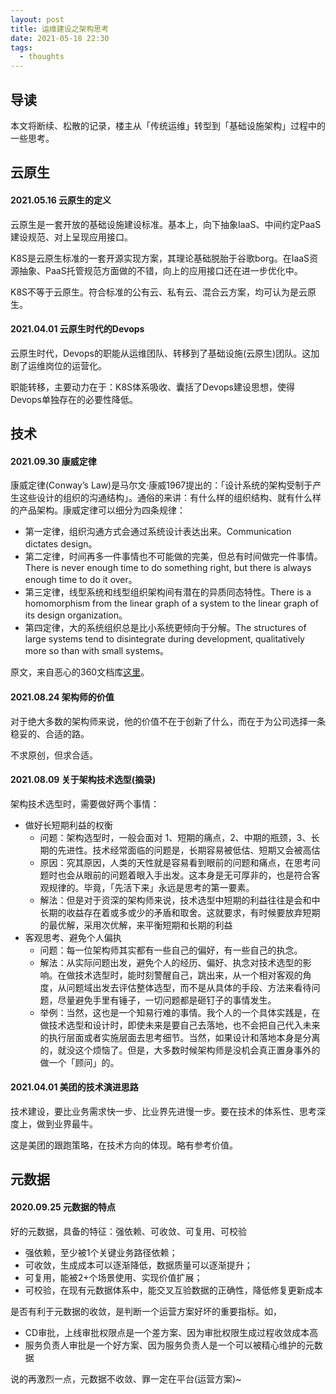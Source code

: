 ```yaml
---
layout: post
title: 运维建设之架构思考
date: 2021-05-18 22:30
tags:
  - thoughts
---
```


## 导读
本文将断续、松散的记录，楼主从「传统运维」转型到「基础设施架构」过程中的一些思考。

## 云原生
#### 2021.05.16 云原生的定义
云原生是一套开放的基础设施建设标准。基本上，向下抽象IaaS、中间约定PaaS建设规范、对上呈现应用接口。

K8S是云原生标准的一套开源实现方案，其理论基础脱胎于谷歌borg。在IaaS资源抽象、PaaS托管规范方面做的不错，向上的应用接口还在进一步优化中。

K8S不等于云原生。符合标准的公有云、私有云、混合云方案，均可认为是云原生。


#### 2021.04.01 云原生时代的Devops
云原生时代，Devops的职能从运维团队、转移到了基础设施(云原生)团队。这加剧了运维岗位的运营化。

职能转移，主要动力在于：K8S体系吸收、囊括了Devops建设思想，使得Devops单独存在的必要性降低。

## 技术
#### 2021.09.30 康威定律
康威定律(Conway’s Law)是马尔文·康威1967提出的：「设计系统的架构受制于产生这些设计的组织的沟通结构」。通俗的来讲：有什么样的组织结构、就有什么样的产品架构。康威定律可以细分为四条规律：

- 第一定律，组织沟通方式会通过系统设计表达出来。Communication dictates design。
- 第二定律，时间再多一件事情也不可能做的完美，但总有时间做完一件事情。There is never enough time to do something right, but there is always enough time to do it over。
- 第三定律，线型系统和线型组织架构间有潜在的异质同态特性。There is a homomorphism from the linear graph of a system to the linear graph of its design organization。
- 第四定律，大的系统组织总是比小系统更倾向于分解。The structures of large systems tend to disintegrate during development, qualitatively more so than with small systems。

原文，来自恶心的360文档库[这里](http://www.360doc.com/content/20/0706/07/68627098_922518179.shtml)。


#### 2021.08.24 架构师的价值
对于绝大多数的架构师来说，他的价值不在于创新了什么，而在于为公司选择一条稳妥的、合适的路。

不求原创，但求合适。

#### 2021.08.09 关于架构技术选型(摘录)
架构技术选型时，需要做好两个事情：

- 做好长短期利益的权衡
    - 问题：架构选型时，一般会面对 1、短期的痛点，2、中期的瓶颈，3、长期的先进性。技术经常面临的问题是，长期容易被低估、短期又会被高估
    - 原因：究其原因，人类的天性就是容易看到眼前的问题和痛点，在思考问题时也会从眼前的问题着眼入手出发。这本身是无可厚非的，也是符合客观规律的。毕竟，「先活下来」永远是思考的第一要素。
    - 解法：但是对于资深的架构师来说，技术选型中短期的利益往往是会和中长期的收益存在着或多或少的矛盾和取舍。这就要求，有时候要放弃短期的最优解，采用次优解，来平衡短期和长期的利益
- 客观思考、避免个人偏执
    - 问题：每一位架构师其实都有一些自己的偏好，有一些自己的执念。
    - 解法：从实际问题出发，避免个人的经历、偏好、执念对技术选型的影响。在做技术选型时，能时刻警醒自己，跳出来，从一个相对客观的角度，从问题域出发去评估整体选型，而不是从具体的手段、方法来看待问题，尽量避免手里有锤子，一切问题都是砸钉子的事情发生。
    - 举例：当然，这也是一个知易行难的事情。我个人的一个具体实践是，在做技术选型和设计时，即使未来是要自己去落地，也不会把自己代入未来的执行层面或者实施层面去思考细节。当然，如果设计和落地本身是分离的，就没这个烦恼了。但是，大多数时候架构师是没机会真正置身事外的做一个「顾问」的。


#### 2021.04.01 美团的技术演进思路
技术建设，要比业务需求快一步、比业界先进慢一步。要在技术的体系性、思考深度上，做到业界最牛。

这是美团的跟跑策略，在技术方向的体现。略有参考价值。

## 元数据
#### 2020.09.25 元数据的特点
好的元数据，具备的特征：强依赖、可收敛、可复用、可校验

- 强依赖，至少被1个关键业务路径依赖；
- 可收敛，生成成本可以逐渐降低，数据质量可以逐渐提升；
- 可复用，能被2+个场景使用、实现价值扩展；
- 可校验，在现有元数据体系中，能交叉互验数据的正确性，降低修复更新成本

是否有利于元数据的收敛，是判断一个运营方案好坏的重要指标。如，

- CD审批，上线审批权限点是一个差方案、因为审批权限生成过程收敛成本高
- 服务负责人审批是一个好方案、因为服务负责人是一个可以被精心维护的元数据

说的再激烈一点，元数据不收敛、罪一定在平台(运营方案)~
